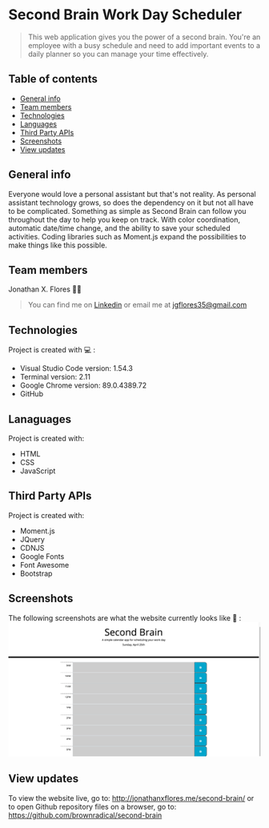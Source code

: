 # Second Brain Work Day Scheduler
> This web application gives you the power of a second brain. You're an employee with a busy schedule and need to add important events to a daily planner so you can manage your time effectively. 


## Table of contents
* [General info](#general-info)
* [Team members](#team-members)
* [Technologies](#technologies)
* [Languages](#languages)
* [Third Party APIs](#third-party-apis)
* [Screenshots](#screenshots)
* [View updates](#view-updates)

## General info
Everyone would love a personal assistant but that's not reality. As personal assistant technology grows, so does the dependency on it but not all have to be complicated. Something as simple as Second Brain can follow you throughout the day to help you keep on track. With color coordination, automatic date/time change, and the ability to save your scheduled activities. Coding libraries such as Moment.js expand the possibilities to make things like this possible. 

## Team members 
Jonathan X. Flores :technologist: 
>You can find me on [Linkedin](https://www.linkedin.com/in/jonathanxflores "Add me on Linkedin") or email me at <jgflores35@gmail.com>
	
## Technologies 
Project is created with :computer: :
* Visual Studio Code version: 1.54.3
* Terminal version: 2.11
* Google Chrome version: 89.0.4389.72
* GitHub

## Lanaguages
Project is created with:
* HTML
* CSS
* JavaScript

## Third Party APIs
Project is created with:
* Moment.js
* JQuery
* CDNJS
* Google Fonts
* Font Awesome
* Bootstrap

## Screenshots 
The following screenshots are what the website currently looks like :camera_flash: :
![screenshot of Second Brain website](./assets/screenshot.png)

	
## View updates
To view the website live, go to: http://jonathanxflores.me/second-brain/ or to open Github repository files on a browser, go to: https://github.com/brownradical/second-brain

